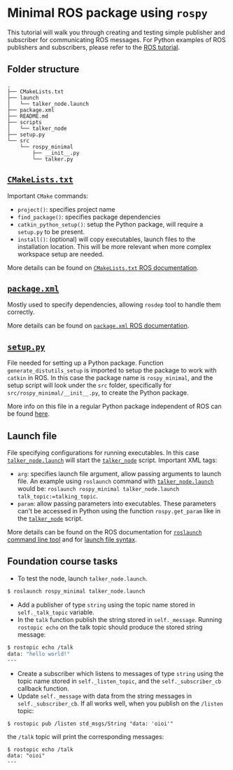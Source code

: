 # Minimal ROS package using `rospy`

This tutorial will walk you through creating and testing simple publisher and subscriber for communicating ROS messages.
For Python examples of ROS publishers and subscribers, please refer to the
[ROS tutorial](http://wiki.ros.org/ROS/Tutorials/WritingPublisherSubscriber(python)).

## Folder structure
```
.
├── CMakeLists.txt
├── launch
│   └── talker_node.launch
├── package.xml
├── README.md
├── scripts
│   └── talker_node
├── setup.py
└── src
    └── rospy_minimal
        ├── __init__.py
        └── talker.py
```

## [`CMakeLists.txt`](CMakeLists.txt)
Important `CMake` commands:
* `project()`: specifies project name
* `find_package()`: specifies package dependencies
* `catkin_python_setup()`: setup the Python package, will require a `setup.py` to be present.
* `install()`: (optional) will copy executables, launch files to the installation location. This will be more relevant
when more complex workspace setup are needed.

More details can be found on [`CMakeLists.txt` ROS documentation](http://wiki.ros.org/catkin/CMakeLists.txt).

## [`package.xml`](package.xml)
Mostly used to specify dependencies, allowing `rosdep` tool to handle them correctly.

More details can be found on [`package.xml` ROS documentation](http://wiki.ros.org/catkin/package.xml).

## [`setup.py`](setup.py)

File needed for setting up a Python package. Function `generate_distutils_setup` is imported to setup the package to
work with `catkin` in ROS. In this case the package name is `rospy_minimal`, and the setup script will look under the
`src` folder, specifically for `src/rospy_minimal/__init__.py`, to create the Python package.

More info on this file in a regular Python package independent of ROS can be found
[here](https://docs.python.org/3/distutils/setupscript.html).

## Launch file
File specifying configurations for running executables. In this case [`talker_node.launch`](launch/talker_node.launch)
will start the [`talker_node`](scripts/talker_node) script. Important XML tags:
* `arg`: specifies launch file argument, allow passing arguments to launch file. An example using `roslaunch` command
with [`talker_node.launch`](launch/talker_node.launch) would be:
```roslaunch rospy_minimal talker_node.launch talk_topic:=talking_topic```.
* `param`: allow passing parameters into executables. These parameters can't be accessed in Python using the function
`rospy.get_param` like in the [`talker_node`](scripts/talker_node) script.

More details can be found on the ROS documentation for [`roslaunch` command line tool](http://wiki.ros.org/roslaunch)
and for [launch file syntax](http://wiki.ros.org/roslaunch/XML).

## Foundation course tasks
* To test the node, launch `talker_node.launch`.
```sh
$ roslaunch rospy_minimal talker_node.launch
```
* Add a publisher of type `string` using the topic name stored in `self._talk_topic` variable.
* In the `talk` function publish the string stored in `self._message`. Running `rostopic echo` on the talk topic
should produce the stored string message:
```sh
$ rostopic echo /talk
data: "hello world!"
---
```
* Create a subscriber which listens to messages of type `string` using the topic name stored in `self._listen_topic`,
and the `self._subscriber_cb` callback function.
* Update `self._message` with data from the string messages in `self._subscriber_cb`. If all works well, when you
publish on the `/listen` topic:
```
$ rostopic pub /listen std_msgs/String "data: 'oioi'"
```
the `/talk` topic will print the corresponding messages:
```
$ rostopic echo /talk
data: "oioi"
---
```
